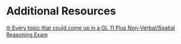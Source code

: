 
# Additional Resources

[🌐 Every topic that could come up in a GL 11 Plus Non-Verbal/Spatial Reasoning Exam](https://examhappy.co.uk/every-topic-that-could-come-up-in-a-gl-non-verbal-spatial-reasoning-exam/)
